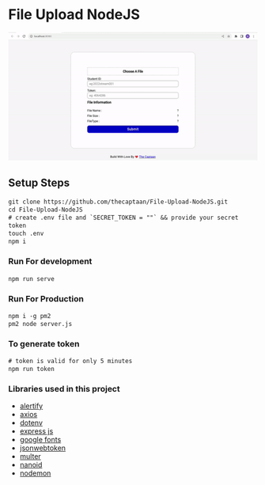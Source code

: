 # File Upload NodeJS

<p align="center">
  <img src="./assets/uploader.gif" alt="File Uploader Preview" title="Uploader Preview"/>
</p>

## Setup Steps

    git clone https://github.com/thecaptaan/File-Upload-NodeJS.git
    cd File-Upload-NodeJS
    # create .env file and `SECRET_TOKEN = ""` && provide your secret token
    touch .env
    npm i

### Run For development

    npm run serve

### Run For Production

    npm i -g pm2
    pm2 node server.js

### To generate token

    # token is valid for only 5 minutes
    npm run token

### Libraries used in this project

- [alertify](https://alertifyjs.com/)
- [axios](https://www.npmjs.com/package/axios)
- [dotenv](https://www.npmjs.com/package/dotenv)
- [express js](https://expressjs.com/)
- [google fonts](https://fonts.google.com)
- [jsonwebtoken](https://www.npmjs.com/package/jsonwebtoken)
- [multer](https://www.npmjs.com/package/multer)
- [nanoid](https://www.npmjs.com/package/nanoid)
- [nodemon](https://www.npmjs.com/package/nodemon)
